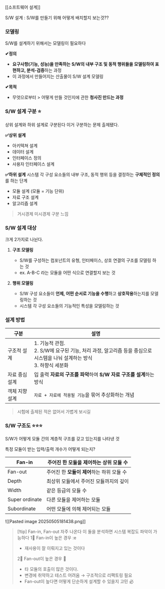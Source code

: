 [[소프트웨어 설계]]

S/W 설계 : S/W를 만들기 위해 어떻게 배치할지 보는것??

### 모델링 
S/W를 설계하기 위해서는 모델링이 필요하다 

**✔정의**
- **요구사항(기능, 성능)을 만족하는** **S/W의 내부 구조 및 동적 행위들을 모델링하여 표현하고, 분석-검증**하는 과정
- 이 과정에서 만들어지는 산출물이 S/W 설계 모델링 

**✔목적** 
- 무엇으로부터 > 어떻게 만들 것인지에 관한 **청사진 만드는 과정**

### S/W 설계 구분 ⭐
상위 설계와 하위 설계로 구분된다
이거 구분하는 문제 출제됐다.

**✅상위 설계** 
- 아키텍쳐 설계 
- 데이터 설계
- 인터페이스 정의 
- 사용자 인터페이스 설계 

**✅하위 설계** 
시스템 각 구성 요소들의 내부 구조, 동적 행위 등을 결정하는 **구체적인 정의**를 하는 단계 
- 모듈 설계 (모듈 = 기능 단위)
- 자료 구조 설계
- 알고리즘 설계

> 거시경제 미시경제 구분 느낌 


### S/W 설계 대상 
크게 2가지로 나뉜다.
1. **구조 모델링**
	- S/W를 구성하는 컴포넌트의 유형, 인터페이스, 상호 연결의 구조를 모델링 하는 것 
	- ex. A-B-C 라는 모듈을 어떤 식으로 연결할지 보는 것 
	 
2. **행위 모델링** 
	- S/W 구성 요소들이 **언제, 어떤 순서로 기능을 수행**하고 **상호작용**하는지를 모델링하는 것 
	- 시스템 각 구성 요소들의 기능적인 특성을 모델링하는 것 
### 설계 방법 


| 구분       | 설명                                                                              |
| -------- | ------------------------------------------------------------------------------- |
| 구조적 설계   | 1. 기능적 관점.<br>2. S/W에 요구된 기능, 처리 과정, 알고리즘 등을 중심으로 시스템을 나눠 설계하는 방식<br>3. 하향식 세분화 |
| 자료 중심 설계 | 입 출력 **자료의 구조를 파악**하여 **S/W 자료 구조를 설계**하는 방식                                    |
| 객체 지향 설계 | `자료 + 자료에 적용될 기능`을 묶어 추상화하는 개념                                                  |
> 시험에 출제된 적은 없어서 가볍게 보시길 

### S/W 구조도 ⭐⭐⭐
S/W가 어떻게 모듈 간의 계층적 구조를 갖고 있는지를 나타낸 것 

특정 모듈이 받는 입력/출력 개수가 어떻게 되는지?

| Fan-in         | 주어진 한 **모듈을 제어**하는 상위 모듈 수 |
| -------------- | -------------------------- |
| Fan-out        | 주어진 한 **모듈이 제어**하는 하위 모듈 수 |
| Depth          | 최상위 모듈에서 주어진 모듈까지의 깊이      |
| Width          | 같은 등급의 모듈 수                |
| Super ordinate | 다른 모듈을 제어하는 모듈             |
| Subordinate    | 어떤 모듈에 의해 제어되는 모듈          |

![[Pasted image 20250505181438.png]]

>[!tip] Fan-in, Fan-out 자주 나온다
>이 둘을 분석하면 시스템 복잡도 파악이 가능하다
>1‍⃣ Fan-in이 높은 경우 :e
>- 재사용이 잘 이뤄지고 있는 것이다
>  
>2‍⃣ Fan-out이 높은 경우 🚨
>- 타 모듈의 호출이 많은 것이다.
>- 변경에 취약하고 테스트 어려움 → 구조적으로 리팩토링 필요
>- Fan-out이 높다면 어떻게 단순하게 설계할 수 있을지 고민 必








 
